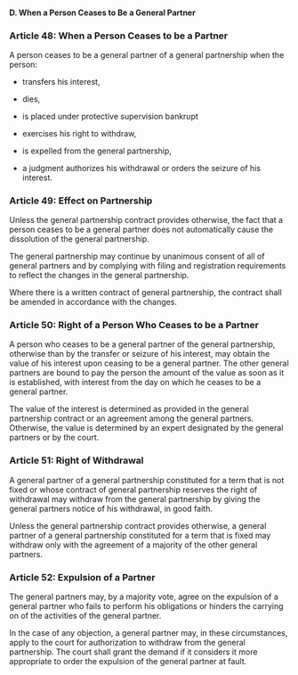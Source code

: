 #### D. When a Person Ceases to Be a General Partner

### Article 48: When a Person Ceases to be a Partner

A person ceases to be a general partner of a general partnership when the person:

- transfers his interest,

- dies,

- is placed under protective supervision bankrupt

- exercises his right to withdraw,

- is expelled from the general partnership,

- a judgment authorizes his withdrawal or orders the seizure of his interest.

### Article 49: Effect on Partnership

Unless the general partnership contract provides otherwise, the fact that a person ceases to be a general partner does not automatically cause the dissolution of the general partnership.

The general partnership may continue by unanimous consent of all of general partners and by complying with filing and registration requirements to reflect the changes in the general partnership.

Where there is a written contract of general partnership, the contract shall be amended in accordance with the changes.

### Article 50: Right of a Person Who Ceases to be a Partner

A person who ceases to be a general partner of the general partnership, otherwise than by the transfer or seizure of his interest, may obtain the value of his interest upon ceasing to be a general partner. The other general partners are bound to pay the person the amount of the value as soon as it is established, with interest from the day on which he ceases to be a general partner.

The value of the interest is determined as provided in the general partnership contract or an agreement among the general partners. Otherwise, the value is determined by an expert designated by the general partners or by the court.

### Article 51: Right of Withdrawal

A general partner of a general partnership constituted for a term that is not fixed or whose contract of general partnership reserves the right of withdrawal may withdraw from the general partnership by giving the general partners notice of his withdrawal, in good faith.

Unless the general partnership contract provides otherwise, a general partner of a general partnership constituted for a term that is fixed may withdraw only with the agreement of a majority of the other general partners.

### Article 52: Expulsion of a Partner

The general partners may, by a majority vote, agree on the expulsion of a general partner who fails to perform his obligations or hinders the carrying on of the activities of the general partner.

In the case of any objection, a general partner may, in these circumstances, apply to the court for authorization to withdraw from the general partnership. The court shall grant the demand if it considers it more appropriate to order the expulsion of the general partner at fault.
